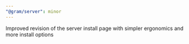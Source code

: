 ```yaml
---
"@gram/server": minor
---
```


Improved revision of the server install page with simpler ergonomics and more install options
